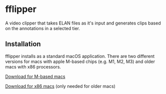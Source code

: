 fflipper
================================

A video clipper that takes ELAN files as it's input and generates clips based on the annotations in a selected tier.


## Installation

fflipper installs as a standard macOS application. There are two different versions for macs with apple M-based chips (e.g. M1, M2, M3) and older macs with x86 processors.

[Download for M-based macs](https://github.com/jonkeane/fflipper/releases/download/0.1.0-rc/fflipper.pkg)

[Download for x86 macs](https://github.com/jonkeane/fflipper/releases/download/0.1.0-rc/fflipper_x86.pkg) (only needed for older macs)